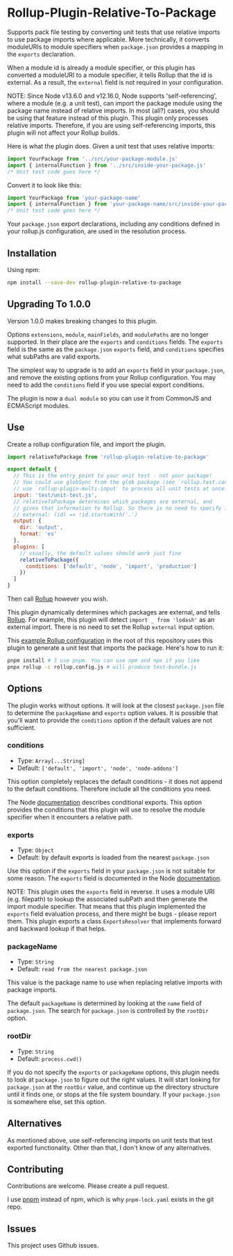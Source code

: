 # Rollup-Plugin-Relative-To-Package

Supports pack file testing by converting unit tests that use relative imports to use package imports where applicable. More technically, it converts moduleURIs to module specifiers when `package.json` provides a mapping in the `exports` declaration.

When a module id is already a module specifier, or this plugin has converted a moduleURI to a module specifier, it tells Rollup that the id is external. As a result, the `external` field is not required in your configuration.

NOTE: Since Node v13.6.0 and v12.16.0, Node supports 'self-referencing', where a module (e.g. a unit test), can import the package module using the package name instead of relative imports. In most (all?) cases, you should be using that feature instead of this plugin. This plugin only processes relative imports. Therefore, if you are using self-referencing imports, this plugin will not affect your Rollup builds.

Here is what the plugin does. Given a unit test that uses relative imports:

```javascript
import YourPackage from '../src/your-package-module.js'
import { internalFunction } from '../src/inside-your-package.js'
/* Unit test code goes here */
```

Convert it to look like this:

```javascript
import YourPackage from 'your-package-name'
import { internalFunction } from 'your-package-name/src/inside-your-package'
/* Unit test code goes here */
```

Your `package.json` export declarations, including any conditions defined in your rollup.js configuration, are used in the resolution process.

## Installation

Using npm:

```bash
npm install --save-dev rollup-plugin-relative-to-package
```

## Upgrading To 1.0.0

Version 1.0.0 makes breaking changes to this plugin.

Options `extensions`, `module`, `mainFields`, and `modulePaths` are no longer supported. In their place are the `exports` and `conditions` fields. The `exports` field is the same as the `package.json` `exports` field, and `conditions` specifies what subPaths are valid exports.

The simplest way to upgrade is to add an `exports` field in your `package.json`, and remove the existing options from your Rollup configuration. You may need to add the `conditions` field if you use special export conditions.

The plugin is now a `dual module` so you can use it from CommonJS and ECMAScript modules.

## Use

Create a rollup configuration file, and import the plugin.

```javascript
import relativeToPackage from 'rollup-plugin-relative-to-package'

export default {
  // This is the entry point to your unit test - not your package!
  // You could use globSync from the glob package (see `rollup.test.config.js`) or
  // use `rollup-plugin-multi-input` to process all unit tests at once.
  input: 'test/unit-test.js',
  // relativeToPackage determines which packages are external, and
  // gives that information to Rollup. So there is no need to specify it.
  // external: (id) => !id.startsWith('.')
  output: {
    dir: 'output',
    format: 'es'
  },
  plugins: [
    // usually, the default values should work just fine
    relativeToPackage({
      conditions: ['default', 'node', 'import', 'production']
    })
  ]
}
```

Then call [Rollup](https://rollupjs.org/guide/en/) however you wish.

This plugin dynamically determines which packages are external, and tells [Rollup](https://rollupjs.org/guide/en/). For example, this plugin will detect `import _ from 'lodash'` as an external import. There is no need to set the Rollup `external` input option.

This [example Rollup configuration](./rollup.config.js) in the root of this repository uses this plugin to generate a unit test that imports the package. Here's how to run it:

```bash
pnpm install # I use pnpm. You can use npm and npx if you like
pnpx rollup -c rollup.config.js # will produce test-bundle.js
```

## Options

The plugin works without options. It will look at the closest `package.json` file to determine the `packageName` and `exports` option values. It is possible that you'll want to provide the `conditions` option if the default values are not sufficient.

### conditions

* Type: `Array[...String]`
* Default: `['default', 'import', 'node', 'node-addons']`

This option completely replaces the default conditions - it does not append to the default conditions. Therefore include all the conditions you need.

The Node [documentation](https://nodejs.org/dist/latest-v14.x/docs/api/packages.html#packages_conditional_exports) describes conditional exports. This option provides the conditions that this plugin will use to resolve the module specifier when it encounters a relative path.

### exports

* Type: `Object`
* Default: by default exports is loaded from the nearest `package.json`

Use this option if the `exports` field in your `package.json` is not suitable for some reason. The `exports` field is documented in the Node [documentation](https://nodejs.org/dist/latest-v14.x/docs/api/packages.html#packages_package_entry_points).

NOTE: This plugin uses the `exports` field in reverse. It uses a module URI (e.g. filepath) to lookup the associated subPath and then generate the import module specifier. That means that this plugin implemented the `exports` field evaluation process, and there might be bugs - please report them. This plugin exports a class `ExportsResolver` that implements forward and backward lookup if that helps.

### packageName

* Type: `String`
* Default: `read from the nearest package.json`

This value is the package name to use when replacing relative imports with package imports.

The default `packageName` is determined by looking at the `name` field of `package.json`. The search for `package.json` is controlled by the `rootDir` option.

### rootDir

* Type: `String`
* Default: `process.cwd()`

If you do not specify the `exports` or `packageName` options, this plugin needs to look at `package.json` to figure out the right values. It will start looking for `package.json` at the `rootDir` value, and continue up the directory structure until it finds one, or stops at the file system boundary. If your `package.json` is somewhere else, set this option.

## Alternatives

As mentioned above, use self-referencing imports on unit tests that test exported functionality. Other than that, I don't know of any alternatives.

## Contributing

Contributions are welcome. Please create a pull request.

I use [pnpm](https://pnpm.js.org/) instead of npm, which is why `pnpm-lock.yaml` exists in the git repo.

## Issues

This project uses Github issues.
